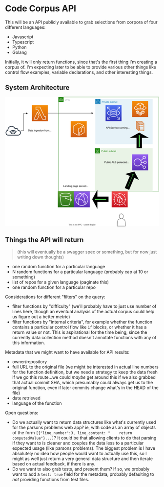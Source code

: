 # Code Corpus API

This will be an API publicly available to grab selections from corpora of four different languages:

- Javascript
- Typescript
- Python
- Golang

Initially, it will only return functions, since that's the first thing I'm creating a corpus of. I'm expecting later to be able to provide various other things like control flow examples, variable declarations, and other interesting things.

## System Architecture

![Initial system design](./system_design.svg)

## Things the API will return

> (this will eventually be a swagger spec or something, but for now just writing down thoughts)

- one random function for a particular language
- N random functions for a particular language (probably cap at 10 or something)
- list of repos for a given language (paginate this)
- one random function for a particular repo

Considerations for different "filters" on the query:

- filter functions by "difficulty" (we'll probably have to just use number of lines here, though an eventual analysis of the actual corpus could help us figure out a better metric)
- filter functions by "internal criteria", for example whether the function contains a particular control flow like `if` blocks, or whether it has a return value or not. This is aspirational for the time being, since the currently data collection method doesn't annotate functions with any of this information.

Metadata that we might want to have available for API results:

- owner/repository
- full URL to the original file (we might be interested in actual line numbers for the function definition, but we need a strategy to keep the data fresh if we go this route...we could _maybe_ get around this if we also grabbed that actual commit SHA, which presumably could always get us to the original function, even if later commits change what's in the HEAD of the file)
- date retrieved
- language of the function

Open questions:

- Do we actually want to return data structures like what's currently used for the parsons problems web app? ie, with code as an array of objects of the form `[{"line_number":3, line_content: "    return computedValue"}...]`? It could be that allowing clients to do that parsing if they want to is cleaner and couples the data less to a particular expected usage (like parsons problems). The biggest problem is I have absolutely no idea how people would want to actually use this, so I might as well just return a very general data structure and then iterate based on actual feedback, if there is any.
- Do we want to also grab tests, and present them? If so, we probably want to add a `test: true` field for the metadata, probably defaulting to _not_ providing functions from test files.
